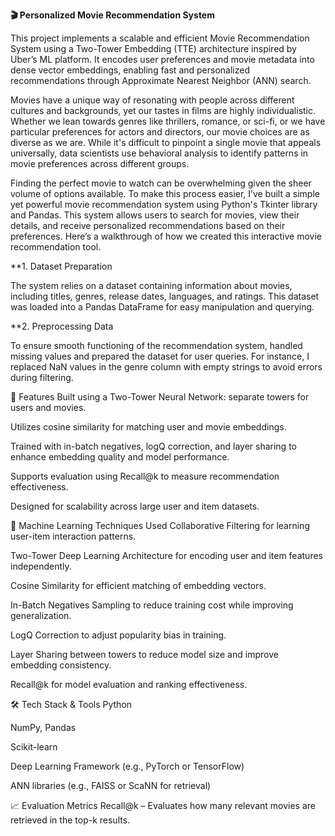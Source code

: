 

 **🎬 Personalized Movie Recommendation System**
 
This project implements a scalable and efficient Movie Recommendation System using a Two-Tower Embedding (TTE) architecture inspired by Uber’s ML platform. It encodes user preferences and movie metadata into dense vector embeddings, enabling fast and personalized recommendations through Approximate Nearest Neighbor (ANN) search.

Movies have a unique way of resonating with people across different cultures and backgrounds, yet our tastes in films are highly individualistic. Whether we lean towards genres like thrillers, romance, or sci-fi, or we have particular preferences for actors and directors, our movie choices are as diverse as we are. While it's difficult to pinpoint a single movie that appeals universally, data scientists use behavioral analysis to identify patterns in movie preferences across different groups.

Finding the perfect movie to watch can be overwhelming given the sheer volume of options available. To make this process easier, I’ve built a simple yet powerful movie recommendation system using Python's Tkinter library and Pandas. This system allows users to search for movies, view their details, and receive personalized recommendations based on their preferences. Here’s a walkthrough of how we created this interactive movie recommendation tool.

**1. Dataset Preparation

The system relies on a dataset containing information about movies, including titles, genres, release dates, languages, and ratings. This dataset was loaded into a Pandas DataFrame for easy manipulation and querying.

**2. Preprocessing Data

To ensure smooth functioning of the recommendation system, handled missing values and prepared the dataset for user queries. For instance, I replaced NaN values in the genre column with empty strings to avoid errors during filtering.

🚀 Features
Built using a Two-Tower Neural Network: separate towers for users and movies.

Utilizes cosine similarity for matching user and movie embeddings.

Trained with in-batch negatives, logQ correction, and layer sharing to enhance embedding quality and model performance.

Supports evaluation using Recall@k to measure recommendation effectiveness.

Designed for scalability across large user and item datasets.

🧠 Machine Learning Techniques Used
Collaborative Filtering for learning user-item interaction patterns.

Two-Tower Deep Learning Architecture for encoding user and item features independently.

Cosine Similarity for efficient matching of embedding vectors.

In-Batch Negatives Sampling to reduce training cost while improving generalization.

LogQ Correction to adjust popularity bias in training.

Layer Sharing between towers to reduce model size and improve embedding consistency.

Recall@k for model evaluation and ranking effectiveness.

🛠️ Tech Stack & Tools
Python

NumPy, Pandas

Scikit-learn

Deep Learning Framework (e.g., PyTorch or TensorFlow)

ANN libraries (e.g., FAISS or ScaNN for retrieval)

📈 Evaluation Metrics
Recall@k – Evaluates how many relevant movies are retrieved in the top-k results.
